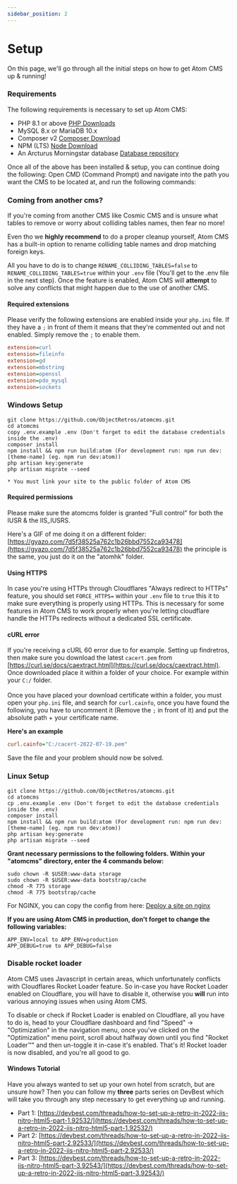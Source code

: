 ```yaml
---
sidebar_position: 2
---
```


# Setup

On this page, we'll go through all the initial steps on how to get Atom CMS up & running!

### Requirements
The following requirements is necessary to set up Atom CMS:
- PHP 8.1 or above [PHP Downloads](https://www.php.net/downloads.php)
- MySQL 8.x or MariaDB 10.x
- Composer v2 [Composer Download](https://getcomposer.org/download/)
- NPM (LTS) [Node Download](https://nodejs.org/en/download/)
- An Arcturus Morningstar database [Database repository](https://git.krews.org/morningstar/arcturus-morningstar-base-database)

Once all of the above has been installed & setup, you can continue doing the following:
Open CMD (Command Prompt) and navigate into the path you want the CMS to be located at, and run the following commands:

### Coming from another cms?
If you're coming from another CMS like Cosmic CMS and is unsure what tables to remove or worry about colliding tables names, then fear no more!

Even tho we **highly recommend** to do a proper cleanup yourself, Atom CMS has a built-in option to rename colliding table names and drop matching foreign keys.

All you have to do is to change `RENAME_COLLIDING_TABLES=false` to `RENAME_COLLIDING_TABLES=true` within your `.env` file (You'll get to the .env file in the next step). Once the feature is enabled, Atom CMS will **attempt** to solve any conflicts that might happen due to the use of another CMS.

#### Required extensions
Please verify the following extensions are enabled inside your `php.ini` file. If they have a `;` in front of them it means that they're commented out and not enabled. Simply remove the `;` to enable them.
```ini title="php.ini"
extension=curl
extension=fileinfo
extension=gd
extension=mbstring
extension=openssl
extension=pdo_mysql
extension=sockets
```

### Windows Setup
```
git clone https://github.com/ObjectRetros/atomcms.git
cd atomcms
copy .env.example .env (Don't forget to edit the database credentials inside the .env)
composer install 
npm install && npm run build:atom (For development run: npm run dev:[theme-name] (eg. npm run dev:atom))
php artisan key:generate
php artisan migrate --seed

* You must link your site to the public folder of Atom CMS
```

#### Required permissions
Please make sure the atomcms folder is granted "Full control" for both the IUSR & the IIS_IUSRS.

Here's a GIF of me doing it on a different folder: [https://gyazo.com/7d5f38525a762c1b26bbd7552ca93478](https://gyazo.com/7d5f38525a762c1b26bbd7552ca93478) the principle is the same, you just do it on the "atomhk" folder.

#### Using HTTPS
In case you're using HTTPs through Cloudflares "Always redirect to HTTPs" feature, you should set `FORCE_HTTPS=` within your `.env` file to `true` this it to make sure everything is properly using HTTPs. This is necessary for some features in Atom CMS to work properly when you're letting cloudflare handle the HTTPs redirects without a dedicated SSL certificate.

#### cURL error
If you're receiving a cURL 60 error due to for example. Setting up findretros, then make sure you download the latest `cacert.pem` from [https://curl.se/docs/caextract.html](https://curl.se/docs/caextract.html). Once downloaded place it within a folder of your choice. For example within your ``C:/`` folder.<br/><br/> 
Once you have placed your download certificate within a folder, you must open your ``php.ini`` file, and search for ``curl.cainfo``, once you have found the following, you have to uncomment it (Remove the `;` in front of it) and put the absolute path + your certificate name.<br/>

**Here's an example**
```ini title="php.ini"
curl.cainfo="C:/cacert-2022-07-19.pem"
```
Save the file and your problem should now be solved.

### Linux Setup
```
git clone https://github.com/ObjectRetros/atomcms.git
cd atomcms
cp .env.example .env (Don't forget to edit the database credentials inside the .env)
composer install
npm install && npm run build:atom (For development run: npm run dev:[theme-name] (eg. npm run dev:atom))
php artisan key:generate
php artisan migrate --seed
```

**Grant necessary permissions to the following folders. Within your "atomcms" directory, enter the 4 commands below:**
```console title="Paste the following in your terminal"
sudo chown -R $USER:www-data storage
sudo chown -R $USER:www-data bootstrap/cache
chmod -R 775 storage
chmod -R 775 bootstrap/cache
```

For NGINX, you can copy the config from here: [Deploy a site on nginx](https://laravel.com/docs/9.x/deployment#nginx)

**If you are using Atom CMS in production, don't forget to change the following variables:**
```dotenv title="Within your .env change the following"
APP_ENV=local to APP_ENV=production
APP_DEBUG=true to APP_DEBUG=false
```

### Disable rocket loader
Atom CMS uses Javascript in certain areas, which unfortunately conflicts with Cloudflares Rocket Loader feature. So in-case you have Rocket Loader enabled on Cloudflare, you will have to disable it, otherwise you **will** run into various annoying issues when using Atom CMS.

To disable or check if Rocket Loader is enabled on Cloudflare, all you have to do is, head to your Cloudflare dashboard and find "Speed" -> "Optimization" in the navigation menu, once you've clicked on the "Optimization" menu point, scroll about halfway down until you find "Rocket Loader™" and then un-toggle it in-case it's enabled. That's it! Rocket loader is now disabled, and you're all good to go. 

#### Windows Tutorial
Have you always wanted to set up your own hotel from scratch, but are unsure how? Then  you can follow my **three** parts series on DevBest which will take you through any step necessary to get everything up and running.

- Part 1: [https://devbest.com/threads/how-to-set-up-a-retro-in-2022-iis-nitro-html5-part-1.92532/](https://devbest.com/threads/how-to-set-up-a-retro-in-2022-iis-nitro-html5-part-1.92532/)
- Part 2: [https://devbest.com/threads/how-to-set-up-a-retro-in-2022-iis-nitro-html5-part-2.92533/](https://devbest.com/threads/how-to-set-up-a-retro-in-2022-iis-nitro-html5-part-2.92533/)
- Part 3: [https://devbest.com/threads/how-to-set-up-a-retro-in-2022-iis-nitro-html5-part-3.92543/](https://devbest.com/threads/how-to-set-up-a-retro-in-2022-iis-nitro-html5-part-3.92543/)
